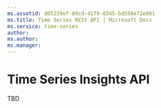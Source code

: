 ```yaml
---
ms.assetid: d05239ef-89cd-41f9-8345-bd558e72e891
ms.title: Time Series RESt API | Microsoft Docs
ms.service: time-series
author: 
ms.author: 
ms.manager: 
---
```



# Time Series Insights API

TBD
